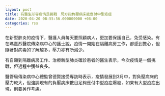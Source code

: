 ```yaml
---
layout: post
title: 有醫生形容疫情是挑戰　局方指負壓病床能應付中型疫症
date: 2020-04-20 08:55:56.000000000 +08:00
categories: rss
---
```


在新型肺炎的疫情下，醫護人員每天要照顧病人，更加要保護自己，免受感染。有在瑪嘉烈醫院傳染病中心的護士說，疫情一開始在隔離病房工作，都感到擔心，但隨著對病毒的了解越多，壓力亦有所減少。

有自願到隔離病房工作、治療新型肺炎確診患者的醫生表示，今次疫情是一個挑戰，但過程中獲益良多。

醫管局傳染病中心總監曾德賢接受專訪時表示，疫情發展到3月中，對負壓病床的壓力較大，但強調現有的負壓病床數目足夠應付中型疫症爆發，如果有大型疫症出現，則要另作考慮。
